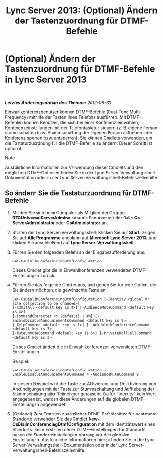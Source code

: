 ﻿---
title: 'Lync Server 2013: (Optional) Ändern der Tastenzuordnung für DTMF-Befehle'
TOCTitle: (Optional) Ändern der Tastenzuordnung für DTMF-Befehle
ms:assetid: d753b78d-400c-4df2-957f-e7576b2019c2
ms:mtpsurl: https://technet.microsoft.com/de-de/library/Gg398943(v=OCS.15)
ms:contentKeyID: 49295559
ms.date: 05/19/2016
mtps_version: v=OCS.15
ms.translationtype: HT
---

# (Optional) Ändern der Tastenzuordnung für DTMF-Befehle in Lync Server 2013

 

_**Letztes Änderungsdatum des Themas:** 2012-09-30_

Einwahlkonferenzbenutzer können DTMF-Befehle (Dual-Tone Multi-Frequency) mithilfe der Tasten ihres Telefons ausführen. Mit DTMF-Befehlen können Benutzer, die sich bei einer Konferenz einwählen, Konferenzeinstellungen mit der Telefontastatur steuern (z. B. eigene Person stummschalten bzw. Stummschaltung der eigenen Person aufheben oder Konferenz sperren bzw. entsperren). Sie können Cmdlets verwenden, um die Tastaturzuordnung für die DTMF-Befehle zu ändern. Dieser Schritt ist optional.


> [!NOTE]
> Ausführliche Informationen zur Verwendung dieser Cmdlets und den möglichen DTMF-Optionen finden Sie in der Lync Server-Verwaltungsshell-Dokumentation oder in der Lync Server-Verwaltungsshell-Befehlszeilenhilfe.



## So ändern Sie die Tastaturzuordnung für DTMF-Befehle

1.  Melden Sie sich beim Computer als Mitglied der Gruppe **RTCUniversalServerAdmins** oder als Benutzer mit der Rolle **Cs-ServerAdministrator** oder **CsAdministrator** an.

2.  Starten der Lync Server-Verwaltungsshell: Klicken Sie auf **Start**, zeigen Sie auf **Alle Programme** und dann auf **Microsoft Lync Server 2013**, und klicken Sie anschließend auf **Lync Server-Verwaltungsshell**.

3.  Führen Sie den folgenden Befehl an der Eingabeaufforderung aus:
    
        Get-CsDialinConferencingDtmfConfiguration
    
    Dieses Cmdlet gibt die in Einwahlkonferenzen verwendeten DTMF-Einstellungen zurück.

4.  Führen Sie das folgende Cmdlet aus, und geben Sie für jede Option, die Sie ändern möchten, die gewünschte Taste an:
    
        Set-CsDialinConferencingDtmfConfiguration [-Identity <global or site collection to be changed>]
        [-AdmitAll <default key is 8>] [-AudienceMuteCommand <default key is 4>]
        [-CommandCharacter <* (default) | #>] [-EnableDisableAnnouncementsCommand <default key is 9>]
        [-HelpCommand <default key is 1>] [-LockUnlockConferenceCommand <default key is 7>]
        [-MuteUnmuteCommand <default key is 6>] [-PrivateRollCallCommand <default key is 3>]
    
    Dieses Cmdlet ändert die in Einwahlkonferenzen verwendeten DTMF-Einstellungen.
    
    Beispiel:
    
        Set-CsDialinConferencingDtmfConfiguration -EnableDisableAnnouncementsCommand 4 -AudienceMuteCommand 9
    
    In diesem Beispiel wird die Taste zur Aktivierung und Deaktivierung von Ankündigungen mit der Taste zur Stummschaltung und Aufhebung der Stummschaltung aller Teilnehmer getauscht. Da für "Identity" kein Wert angegeben ist, werden diese Änderungen auf die globalen DTMF-Einstellungen angewendet.

5.  (Optional) Zum Erstellen zusätzlicher DTMF-Befehlssätze für bestimmte Standorte verwenden Sie das Cmdlet **New-CsDialinConferencingDtmfConfiguration** mit dem Identitätswert eines Standorts. Beim Erstellen neuer DTMF-Einstellungen für Standorte haben die Standorteinstellungen Vorrang vor den globalen Einstellungen. Ausführliche Informationen hierzu finden Sie in der Lync Server-Verwaltungsshell-Dokumentation oder in der Lync Server-Verwaltungsshell-Befehlszeilenhilfe.


